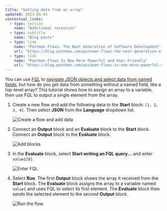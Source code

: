 ```yaml
---
title: "Getting data from an array"
updated: 2023-04-05
contextual_links:
  - type: section
    name: "Additional resources"
  - type: subtitle
    name: "Blog posts"
  - type: link
    name: "Postman Flows: The Next Generation of Software Development"
    url: "https://blog.postman.com/postman-flows-the-next-generation-of-software-development/"
  - type: link
    name: "Postman Flows Is Now More Powerful and User-Friendly"
    url: "https://blog.postman.com/postman-flows-is-now-more-powerful-and-user-friendly/"
---
```


You can use [FQL](/docs/postman-flows/flows-query-language/introduction-to-fql/) to [navigate JSON objects and select data from named fields](/docs/postman-flows/tutorials/building-your-first-flow/), but how do you get data from something without a named field, like a top-level array? This tutorial shows how to assign an array to a variable, then use FQL to output a single element from the array.

1. Create a new flow and add the following data to the **Start** block: `[1, 2, 3, 4]`. Then select **JSON** from the **Language** dropdown list.

    ![Create a flow and add data](https://assets.postman.com/postman-docs/v10/fql-array-start-v10-2.gif)

1. Connect an **Output** block and an **Evaluate** block to the **Start** block. Connect an **Output** block to the **Evaluate** block.

    ![Add blocks](https://assets.postman.com/postman-docs/v10/fql-array-add-blocks-v10-1.gif)

1. In the **Evaluate** block, select **Start writing an FQL query...** and enter `value1[0]`.

    ![Enter FQL](https://assets.postman.com/postman-docs/v10/fql-array-enter-fql-v10-2.gif)

1. Select **Run**. The first **Output** block shows the array it received from the **Start** block. The **Evaluate** block assigns the array to a variable named `value1` and uses FQL to select its first element. The **Evaluate** block then sends the selected element to the second **Output** block.

    ![Run the flow](https://assets.postman.com/postman-docs/v10/fql-array-run-v10-1.gif)

